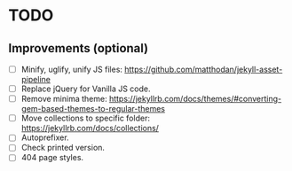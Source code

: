 # TODO

## Improvements (optional)

- [ ] Minify, uglify, unify JS files: https://github.com/matthodan/jekyll-asset-pipeline
- [ ] Replace jQuery for Vanilla JS code.
- [ ] Remove minima theme: https://jekyllrb.com/docs/themes/#converting-gem-based-themes-to-regular-themes
- [ ] Move collections to specific folder: https://jekyllrb.com/docs/collections/
- [ ] Autoprefixer.
- [ ] Check printed version.
- [ ] 404 page styles.
